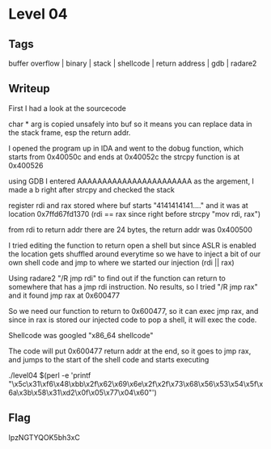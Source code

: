 # Level 04
## Tags
buffer overflow | binary | stack | shellcode | return address | gdb | radare2
## Writeup
First I had a look at the sourcecode

char * arg is copied unsafely into buf so it means you can replace data in the stack frame, esp the return addr.

I opened the program up in IDA and went to the dobug function, which starts from 0x40050c and ends at 0x40052c
the strcpy function is at 0x400526

using GDB I entered AAAAAAAAAAAAAAAAAAAAAAA as the argement, I made a b right after strcpy and checked the stack

register rdi and rax stored where buf starts "4141414141...." and it was at location 0x7ffd67fd1370 (rdi == rax since right before strcpy "mov rdi, rax")

from rdi to return addr there are 24 bytes, the return addr was 0x400500

I tried editing the function to return open a shell but since ASLR is enabled the location gets shuffled around everytime so we have to inject a bit of our own shell code and jmp to where we started our injection (rdi || rax)

Using radare2 "/R jmp rdi" to find out if the function can return to somewhere that has a jmp rdi instruction. No results, so I tried "/R jmp rax" and it found jmp rax at 0x600477

So we need our function to return to 0x600477, so it can exec jmp rax, and since in rax is stored our injected code to pop a shell, it will exec the code.

Shellcode was googled "x86_64 shellcode" 

The code will put 0x600477 return addr at the end, so it goes to jmp rax, and jumps to the start of the shell code and starts executing

./level04 $(perl -e 'printf "\x5c\x31\xf6\x48\xbb\x2f\x62\x69\x6e\x2f\x2f\x73\x68\x56\x53\x54\x5f\x6a\x3b\x58\x31\xd2\x0f\x05\x77\x04\x60"')
## Flag
IpzNGTYQOK5bh3xC
